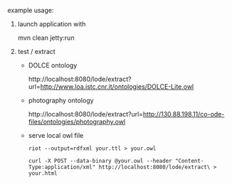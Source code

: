 example usage:

1. launch application with

    mvn clean jetty:run

2. test / extract

    - DOLCE ontology
        
        http://localhost:8080/lode/extract?url=http://www.loa.istc.cnr.it/ontologies/DOLCE-Lite.owl
    
    - photography ontology
    
        http://localhost:8080/lode/extract?url=http://130.88.198.11/co-ode-files/ontologies/photography.owl

    - serve local owl file

        `riot --output=rdfxml your.ttl > your.owl`
        
        `curl -X POST --data-binary @your.owl --header "Content-Type:application/xml" http://localhost:8080/lode/extract\ > your.html`